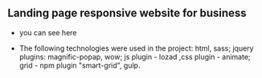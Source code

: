 ## Landing page responsive website for business

* you can see here

* The following technologies were used in the project: html, sass; jquery plugins: magnific-popap, wow; js plugin - lozad ,css plugin - animate; grid - npm plugin "smart-grid", gulp.